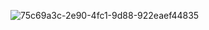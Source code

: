![75c69a3c-2e90-4fc1-9d88-922eaef44835](https://user-images.githubusercontent.com/40872405/174948209-962062c3-eb85-4ad2-9d8a-2d6a6289407b.jpg)
